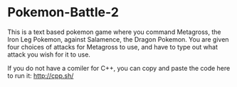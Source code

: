 # Pokemon-Battle-2

This is a text based pokemon game where you command Metagross, the Iron Leg Pokemon, against Salamence, the Dragon Pokemon. You are given four choices of attacks for Metagross to use, and have to type out what attack you wish for it to use.

If you do not have a comiler for C++, you can copy and paste the code here to run it: http://cpp.sh/
